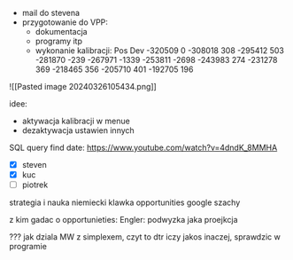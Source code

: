 - mail do stevena
- przygotowanie do VPP:
	- dokumentacja
	- programy itp
	- wykonanie kalibracji:
	Pos	Dev
-320509	0
-308018	308
-295412	503
-281870	-239
-267971	-1339
-253811	-2698
-243983	274
-231278	369
-218465	356
-205710	401
-192705	196

![[Pasted image 20240326105434.png]]



idee:
- aktywacja kalibracji w menue
- dezaktywacja ustawien innych

SQL query find date: https://www.youtube.com/watch?v=4dndK_8MMHA

- [x] steven
- [x] kuc
- [ ] piotrek

strategia i nauka
niemiecki
klawka
opportunities
google
szachy


z kim gadac  o opportunieties:
Engler:
podwyzka
jaka proejkcja


??? jak dziala MW z simplexem, czyt to dtr iczy jakos inaczej, sprawdzic w programie